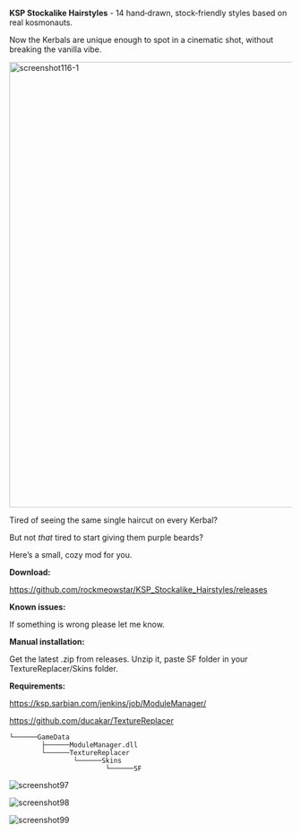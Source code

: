 **KSP Stockalike Hairstyles** - 14 hand‑drawn, stock‑friendly styles based on real kosmonauts.

Now the Kerbals are unique enough to spot in a cinematic shot, without breaking the vanilla vibe.

<img width="1453" height="795" alt="screenshot116-1" src="https://github.com/user-attachments/assets/d873a6c3-138b-450a-82fa-6534d00e4eeb" />


Tired of seeing the same single haircut on every Kerbal?

But not *that* tired to start giving them purple beards?


Here’s a small, cozy mod for you.


**Download:**

https://github.com/rockmeowstar/KSP_Stockalike_Hairstyles/releases


**Known issues:**

If something is wrong please let me know. 


**Manual installation:**

Get the latest .zip from releases. Unzip it, paste SF folder in your TextureReplacer/Skins folder.


**Requirements:**

https://ksp.sarbian.com/jenkins/job/ModuleManager/

https://github.com/ducakar/TextureReplacer

```
└──────GameData
        ├──────ModuleManager.dll
        └──────TextureReplacer
                └──────Skins
                        └──────SF
```


![screenshot97](https://github.com/user-attachments/assets/9d298d72-6954-48b0-b01e-3150bd904b6e)

![screenshot98](https://github.com/user-attachments/assets/8916ed27-68f7-4a8e-b2f9-f1f473cbda67)

![screenshot99](https://github.com/user-attachments/assets/d0976940-2eec-40d5-bf57-daf2b72efc6a)
